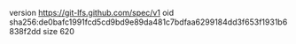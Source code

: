 version https://git-lfs.github.com/spec/v1
oid sha256:de0bafc1991fcd5cd9bd9e89da481c7bdfaa6299184dd3f653f1931b6838f2dd
size 620
